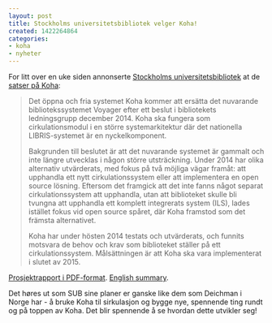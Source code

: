 ```yaml
---
layout: post
title: Stockholms universitetsbibliotek velger Koha!
created: 1422264864
categories:
- koha
- nyheter
---
```

<p>For litt over en uke siden annonserte <a href="http://www.sub.su.se/">Stockholms universitetsbibliotek</a> at de <a href="http://www.sub.su.se/start/nyheter/blogg/2015/januari/stockholms-universitetsbibliotek-valjer-koha/">satser på Koha</a>:</p>

<blockquote><p>Det öppna och fria systemet Koha kommer att ersätta det nuvarande bibliotekssystemet Voyager efter ett beslut i bibliotekets ledningsgrupp december 2014. Koha ska fungera som cirkulationsmodul i en större systemarkitektur där det nationella LIBRIS-systemet är en nyckelkomponent.</p>
<p>Bakgrunden till beslutet är att det nuvarande systemet är gammalt och inte längre utvecklas i någon större utsträckning. Under 2014 har olika alternativ utvärderats, med fokus på två möjliga vägar framåt: att upphandla ett nytt cirkulationssystem eller att implementera en open source lösning. Eftersom det framgick att det inte fanns något separat cirkulationssystem att upphandla, utan att biblioteket skulle bli tvungna att upphandla ett komplett integrerats system (ILS), lades istället fokus vid open source spåret, där Koha framstod som det främsta alternativet.</p>
<p>Koha har under hösten 2014 testats och utvärderats, och funnits motsvara de behov och krav som biblioteket ställer på ett cirkulationssystem. Målsättningen är att Koha ska vara implementerat i slutet av 2015.</p>
</blockquote>

<p><a href="http://www.sub.su.se/media/1110917/Koha-projektrapport-A4-final.pdf">Prosjektrapport i PDF-format</a>. <a href="http://www.sub.su.se/media/1114980/Koha-Project-Summary.pdf">English summary</a>.</p>

<p>Det høres ut som SUB sine planer er ganske like dem som Deichman i Norge har - å bruke Koha til sirkulasjon og bygge nye, spennende ting rundt og på toppen av Koha. Det blir spennende å se hvordan dette utvikler seg!</p>
